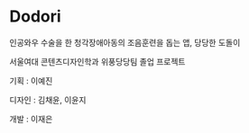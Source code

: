 # Dodori
인공와우 수술을 한 청각장애아동의 조음훈련을 돕는 앱, 당당한 도돌이


서울여대 콘텐츠디자인학과 위풍당당팀 졸업 프로젝트

기획 : 이예진

디자인 : 김채윤, 이윤지

개발 : 이재은






